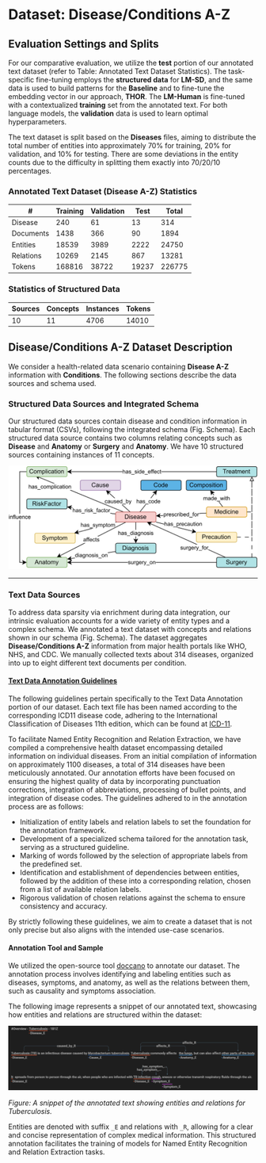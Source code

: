# Dataset: Disease/Conditions A-Z

## Evaluation Settings and Splits

For our comparative evaluation, we utilize the **test** portion of our annotated text dataset (refer to Table: Annotated Text Dataset Statistics). The task-specific fine-tuning employs the **structured data** for **LM-SD**, and the same data is used to build patterns for the **Baseline** and to fine-tune the embedding vector in our approach, **THOR**. The **LM-Human** is fine-tuned with a contextualized **training** set from the annotated text. For both language models, the **validation** data is used to learn optimal hyperparameters.

The text dataset is split based on the **Diseases** files, aiming to distribute the total number of entities into approximately 70% for training, 20% for validation, and 10% for testing. There are some deviations in the entity counts due to the difficulty in splitting them exactly into 70/20/10 percentages.

### Annotated Text Dataset (Disease A-Z) Statistics

| \#          | Training | Validation | Test | Total  |
|-------------|----------|------------|------|--------|
| Disease     | 240      | 61         | 13   | 314    |
| Documents   | 1438     | 366        | 90   | 1894   |
| Entities    | 18539    | 3989       | 2222 | 24750  |
| Relations   | 10269    | 2145       | 867  | 13281  |
| Tokens      | 168816   | 38722      | 19237| 226775 |

### Statistics of Structured Data

| Sources | Concepts | Instances | Tokens |
|---------|----------|-----------|--------|
| 10      | 11       | 4706      | 14010  |

## Disease/Conditions A-Z Dataset Description

We consider a health-related data scenario containing **Disease A-Z** information with **Conditions**. The following sections describe the data sources and schema used.

### Structured Data Sources and Integrated Schema

Our structured data sources contain disease and condition information in tabular format (CSVs), following the integrated schema (Fig. Schema). Each structured data source contains two columns relating concepts such as **Disease** and **Anatomy** or **Surgery** and **Anatomy**. We have 10 structured sources containing instances of 11 concepts.

![The Integrated Schema for our Use Case Datasets](images/disease_schema.png)

---

### Text Data Sources

To address data sparsity via enrichment during data integration, our intrinsic evaluation accounts for a wide variety of entity types and a complex schema. We annotated a text dataset with concepts and relations shown in our schema (Fig. Schema). The dataset aggregates **Disease/Conditions A-Z** information from major health portals like WHO, NHS, and CDC. We manually collected texts about 314 diseases, organized into up to eight different text documents per condition.

#### <ins>Text Data Annotation Guidelines</ins>

The following guidelines pertain specifically to the Text Data Annotation portion of our dataset. Each text file has been named according to the corresponding ICD11 disease code, adhering to the International Classification of Diseases 11th edition, which can be found at [ICD-11](https://icd.who.int/ct11/icd11_mms/en/release).

To facilitate Named Entity Recognition and Relation Extraction, we have compiled a comprehensive health dataset encompassing detailed information on individual diseases. From an initial compilation of information on approximately 1100 diseases, a total of 314 diseases have been meticulously annotated. Our annotation efforts have been focused on ensuring the highest quality of data by incorporating punctuation corrections, integration of abbreviations, processing of bullet points, and integration of disease codes. The guidelines adhered to in the annotation process are as follows:

- Initialization of entity labels and relation labels to set the foundation for the annotation framework.
- Development of a specialized schema tailored for the annotation task, serving as a structured guideline.
- Marking of words followed by the selection of appropriate labels from the predefined set.
- Identification and establishment of dependencies between entities, followed by the addition of these into a corresponding relation, chosen from a list of available relation labels.
- Rigorous validation of chosen relations against the schema to ensure consistency and accuracy.

By strictly following these guidelines, we aim to create a dataset that is not only precise but also aligns with the intended use-case scenarios.

#### Annotation Tool and Sample

We utilized the open-source tool [doccano](https://doccano.github.io/doccano/) to annotate our dataset. The annotation process involves identifying and labeling entities such as diseases, symptoms, and anatomy, as well as the relations between them, such as causality and symptoms association.

The following image represents a snippet of our annotated text, showcasing how entities and relations are structured within the dataset:

![Annotated Text Sample](images/annotated_text.png)

*Figure: A snippet of the annotated text showing entities and relations for Tuberculosis.*

Entities are denoted with suffix `_E` and relations with `_R`, allowing for a clear and concise representation of complex medical information. This structured annotation facilitates the training of models for Named Entity Recognition and Relation Extraction tasks.
